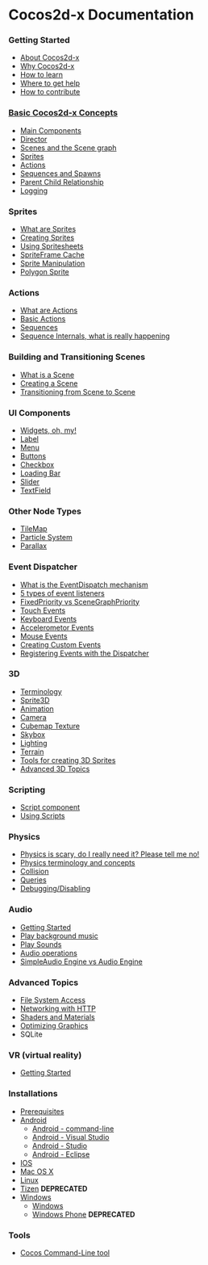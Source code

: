 # Cocos2d-x Documentation

### Getting Started

* [About Cocos2d-x](index.md)
* [Why Cocos2d-x](about.md#why)
* [How to learn](about.md#learning)
* [Where to get help](about.md#help)
* [How to contribute](about.md#spreading)

### [Basic Cocos2d-x Concepts](programmers_guide/basic_concepts.md)
- [Main Components](programmers_guide/basic_concepts.md#main_components)
- [Director](programmers_guide/basic_concepts.md#director)
- [Scenes and the Scene graph](programmers_guide/basic_concepts.md#scenes)
- [Sprites](programmers_guide/basic_concepts.md#sprites)
- [Actions](programmers_guide/basic_concepts.md#actions)
- [Sequences and Spawns](programmers_guide/basic_concepts.md#sequences)
- [Parent Child Relationship](programmers_guide/basic_concepts.md#parent_child)
- [Logging](programmers_guide/basic_concepts.md#logging)

### Sprites

- [What are Sprites](programmers_guide/sprites.md)
- [Creating Sprites]()
- [Using Spritesheets]()
- [SpriteFrame Cache]()
- [Sprite Manipulation]()
- [Polygon Sprite]()

### Actions
- [What are Actions](programmers_guide/actions.md)
- [Basic Actions]()
- [Sequences]()
- [Sequence Internals, what is really happening]()

### Building and Transitioning Scenes
- [What is a Scene](programmers_guide/scenes.md)
- [Creating a Scene]()
- [Transitioning from Scene to Scene]()

### UI Components
- [Widgets, oh, my!](programmers_guide/ui_components.md)
- [Label]()
- [Menu]()
- [Buttons]()
- [Checkbox]()
- [Loading Bar]()
- [Slider]()
- [TextField]()

### Other Node Types
- [TileMap](programmers_guide/other_node_types.md)
- [Particle System]()
- [Parallax]()

### Event Dispatcher
- [What is the EventDispatch mechanism](programmers_guide/event_dispatch.md)
- [5 types of event listeners]()
- [FixedPriority vs SceneGraphPriority]()
- [Touch Events]()
- [Keyboard Events]()
- [Accelerometor Events]()
- [Mouse Events]()
- [Creating Custom Events]()
- [Registering Events with the Dispatcher]()

### 3D
- [Terminology](programmers_guide/3d.md)
- [Sprite3D]()
- [Animation]()
- [Camera]()
- [Cubemap Texture]()
- [Skybox]()
- [Lighting]()
- [Terrain]()
- [Tools for creating 3D Sprites]()
- [Advanced 3D Topics]()

### Scripting
- [Script component](programmers_guide/scripting.md)
- [Using Scripts]()

### Physics
- [Physics is scary, do I really need it? Please tell me no!](programmers_guide/physics.md)
- [Physics terminology and concepts]()
- [Collision]()
- [Queries]()
- [Debugging/Disabling]()

### Audio
- [Getting Started](programmers_guide/audio.md)
- [Play background music]()
- [Play Sounds]()
- [Audio operations]()
- [SimpleAudio Engine vs Audio Engine]()

### Advanced Topics
- [File System Access](programmers_guide/advanced_topics.md)
- [Networking with HTTP]()
- [Shaders and Materials]()
- [Optimizing Graphics]()
- SQLite

### VR (virtual reality)
- [Getting Started](programmers_guide/vr.md)

### Installations
* [Prerequisites](installation/A.md)
* [Android](installation/Android-terminal.md)
  * [Android - command-line](installation/Android-terminal.md)
  * [Android - Visual Studio](installation/Android-VisualStudio.md)
  * [Android - Studio](installation/Android-Studio.md)
  * [Android - Eclipse](installation/Android-Eclipse.md)
* [IOS](installation/iOS.md)
* [Mac OS X](installation/OSX.md)
* [Linux](installation/Linux.md)
* [Tizen](installation/Tizen.md) __**DEPRECATED**__
* [Windows](installation/Windows.md)
  * [Windows](installation/Windows.md)
  * [Windows Phone](installation/Windows-Phone.md) __**DEPRECATED**__

### Tools
- [Cocos Command-Line tool]()

